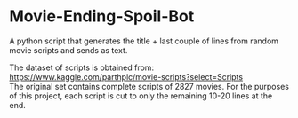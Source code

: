 # Movie-Ending-Spoil-Bot
A python script that generates the title + last couple of lines from random movie scripts and sends as text. 

The dataset of scripts is obtained from: https://www.kaggle.com/parthplc/movie-scripts?select=Scripts <br />The original set contains complete scripts of 2827 movies. For the purposes of this project, each script is cut to only the remaining 10-20 lines at the end. 

